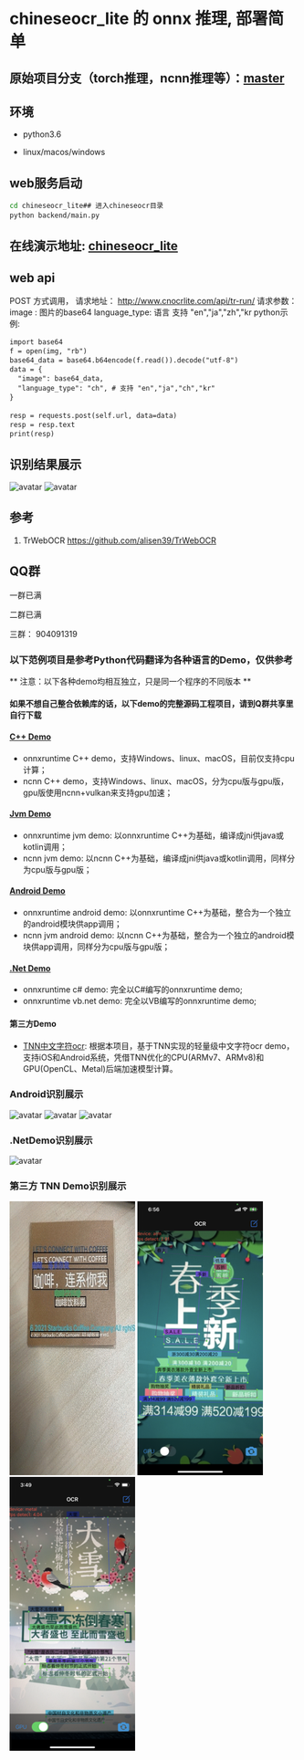 # chineseocr_lite 的 onnx 推理, 部署简单

## 原始项目分支（torch推理，ncnn推理等）：[master](https://github.com/ouyanghuiyu/chineseocr_lite/tree/master)

## 环境
- python3.6

- linux/macos/windows

## web服务启动
``` Bash
cd chineseocr_lite## 进入chineseocr目录
python backend/main.py 
```
## 在线演示地址: [chineseocr_lite](http://ocrlite.cnocrlite.com/)

## web api
  
  POST 方式调用， 请求地址： http://www.cnocrlite.com/api/tr-run/
  请求参数：
  image : 图片的base64
  language_type: 语言 支持 "en","ja","zh","kr
  python示例:
  
```
import base64
f = open(img, "rb")
base64_data = base64.b64encode(f.read()).decode("utf-8")
data = {
  "image": base64_data,
  "language_type": "ch", # 支持 "en","ja","ch","kr"
}

resp = requests.post(self.url, data=data)
resp = resp.text
print(resp)
```

## 识别结果展示
![avatar](test_imgs/res.jpg)
![avatar](test_imgs/res_2.jpg)

## 参考
1. TrWebOCR https://github.com/alisen39/TrWebOCR         

## QQ群
一群已满

二群已满

三群： 904091319

### 以下范例项目是参考Python代码翻译为各种语言的Demo，仅供参考
** 注意：以下各种demo均相互独立，只是同一个程序的不同版本 **
#### **如果不想自己整合依赖库的话，以下demo的完整源码工程项目，请到Q群共享里自行下载**
#### [C++ Demo](https://github.com/ouyanghuiyu/chineseocr_lite/tree/onnx/cpp_projects)
* onnxruntime C++ demo，支持Windows、linux、macOS，目前仅支持cpu计算；
* ncnn C++ demo，支持Windows、linux、macOS，分为cpu版与gpu版，gpu版使用ncnn+vulkan来支持gpu加速；

#### [Jvm Demo](https://github.com/ouyanghuiyu/chineseocr_lite/tree/onnx/jvm_projects)
* onnxruntime jvm demo: 以onnxruntime C++为基础，编译成jni供java或kotlin调用；
* ncnn jvm demo: 以ncnn C++为基础，编译成jni供java或kotlin调用，同样分为cpu版与gpu版；

#### [Android Demo](https://github.com/ouyanghuiyu/chineseocr_lite/tree/onnx/android_projects)
* onnxruntime android demo: 以onnxruntime C++为基础，整合为一个独立的android模块供app调用；
* ncnn jvm android demo: 以ncnn C++为基础，整合为一个独立的android模块供app调用，同样分为cpu版与gpu版；

#### [.Net Demo](https://github.com/ouyanghuiyu/chineseocr_lite/tree/onnx/dotnet_projects)
* onnxruntime c# demo:  完全以C#编写的onnxruntime demo;
* onnxruntime vb.net demo: 完全以VB编写的onnxruntime demo;

#### 第三方Demo
* [TNN中文字符ocr](https://github.com/Tencent/TNN/#effect-example): 根据本项目，基于TNN实现的轻量级中文字符ocr demo，支持iOS和Android系统，凭借TNN优化的CPU(ARMv7、ARMv8)和GPU(OpenCL、Metal)后端加速模型计算。

### Android识别展示
![avatar](test_imgs/android/detect_IMEI.gif)
![avatar](test_imgs/android/detect_id_card.gif)
![avatar](test_imgs/android/detect_plate.gif)

### .NetDemo识别展示
![avatar](test_imgs/dotnet/OcrLiteOnnxCs.PNG)

### 第三方 TNN Demo识别展示
[![avatar](test_imgs/third_party/tnn_detect_camera.gif)](https://github.com/Tencent/TNN/#effect-example)
[![avatar](test_imgs/third_party/tnn_detect_poster1.png)](https://github.com/Tencent/TNN/#effect-example)
[![avatar](test_imgs/third_party/tnn_detect_poster2.png)](https://github.com/Tencent/TNN/#effect-example)
